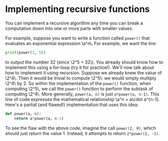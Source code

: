 # Implementing recursive functions

You can implement a recursive algorithm any time you can break a computation down into one or more parts with smaller values. 

For example, suppose you want to write a function called `power()` that evaluates an exponential expression \\a^n\\. For example, we want the line
``` python
print(power(2, 5))
```
to output the number 32 (since \\2^5 = 32\\). You already should know how to implement this using a for-loop (try it for practice!). We'll now talk about how to implement it using recursion. Suppose we already knew the value of \\2^4\\. Then it would be trivial to compute \\2^5\\: we would simply multiply \\2^4\\ by 2. So within the implementation of the `power()` function, when computing \\2^5\\, we call the ``power()`` function to perform the subtask of computing \\2^4\\. More generally, ``power(a, n)`` is just ``a*power(a, n-1)``. This line of code expresses the mathematical relationship \\a^n = a\cdot a^{n-1}. Here's a partial (and flawed!) implementation that uses this idea:
```python
def power(a, n):
    return a*power(a, n-1)
```
To see the flaw with the above code, imagine the call ``power(2, 0)``, which should just return the value 1. Instead, it attempts to return ``2*power(2, -1)``. 
